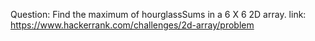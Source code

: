 Question: Find the maximum of hourglassSums in a 6 X 6 2D array.
link: https://www.hackerrank.com/challenges/2d-array/problem
